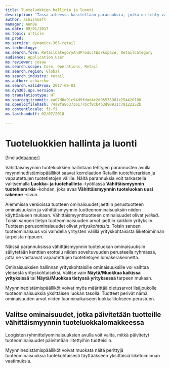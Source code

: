 ```yaml
---
title: Tuoteluokkien hallinta ja luonti
description: "Tässä aiheessa käsitellään parannuksia, jotka on tehty vähittäismyynnin tuoteryhmien hallintaan. Myynninedistämispäälliköt saavat näiden parannusten avulla korrelaation Vähittäismyynnin tuotehierarkian ja vapautettujen tuotetietojen välille."
author: ashishmsft
manager: AnnBe
ms.date: 09/01/2017
ms.topic: article
ms.prod: 
ms.service: dynamics-365-retail
ms.technology: 
ms.search.form: RetailCategoryAndProductWorkspace, RetailCategory
audience: Application User
ms.reviewer: josaw
ms.search.scope: Core, Operations, Retail
ms.search.region: Global
ms.search.industry: retail
ms.author: asharchw
ms.search.validFrom: 2017-09-01
ms.dyn365.ops.version: 
ms.translationtype: HT
ms.sourcegitcommit: ea07d8e91c94d9fdad4c2d05533981e254420188
ms.openlocfilehash: 74a8fa863736177bcf8cb4b3d90911c78122252b
ms.contentlocale: fi-fi
ms.lasthandoff: 02/07/2018

---
```


# <a name="product-category-management-and-creation"></a>Tuoteluokkien hallinta ja luonti

[!include[banner](./includes/banner.md)]

Vähittäismyynnin tuoteluokkien hallintaan tehtyjen parannusten avulla myynninedistämispäälliköt saavat korrelaation Retailin tuotehierarkian ja vapautettujen tuotetietojen välille. Näitä parannuksia voit tarkastella valitsemalla **Luokka- ja tuotehallinta** -työtilassa **Vähittäismyynnin tuotehierarkia** -kohdan, joka avaa **Vähittäismyynnin tuoteluokan uusi rakenne** -sivun. 

Aiemmissa versioissa tuotteen ominaisuudet jaettiin perustuotteen ominaisuuksiin ja vähittäismyynnin tuotteenominaisuuksiin niiden käyttöalueen mukaan. Vähittäismyyntituotteen ominaisuudet olivat *yleisiä*. Toisin sanoen tietyn tuoteominaisuuden arvot jaettiin kaikkiin yrityksiin. Tuotteen perusominaisuudet olivat *yrityskohtaisia*. Toisin sanoen tuoteominaisuus voi vaihdella yritysten välillä yrityskohtaisista liiketoiminnan tarpeista riippuen.

Näissä parannuksissa vähittäismyynnin tuoteluokan ominaisuuksiin säilytetään kenttien erottelu niiden soveltuvuuden perusteella ryhmässä, jotta ne vastaavat vapautettujen tuotetietojen lomakerakennetta.

Ominaisuuksien hallinnan yrityskohtaisille ominaisuuksille voi vaihtaa yleisestä yrityskohtaiseksi. Valitse vain **Näytä/Muokkaa kaikissa yrityksissä** tai **Näytä/Muokkaa tietyssä yrityksessä** tarpeen mukaan.

Myynninedistämispäälliköt voivat myös määrittää oletusarvot lisäjoukolle tuoteominaisuuksia yksittäisen luokan tasolla. Tuotteet perivät nämä ominaisuuden arvot niiden luonninaikaiseen luokkaliitokseen perustuen.

## <a name="select-properties-to-update-products-from-the-retail-product-category-form"></a>Valitse ominaisuudet, jotka päivitetään tuotteille vähittäismyynnin tuoteluokkalomakkeessa

Loogisten ryhmittelyominaisuuksien avulla voit valita, mitkä päivitetyt tuoteominaisuudet päivitetään liitettyihin tuotteisiin.

Myynninedistämispäälliköt voivat muokata näitä perittyjä tuoteominaisuuksia tuotekohtaisesti täyttääkseen yksittäisiä liiketoiminnan vaatimuksia.

